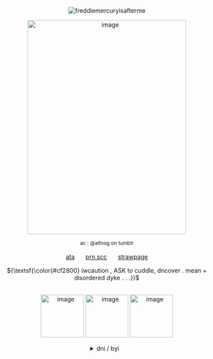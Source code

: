 

   <!-- CLICK COUNTER -->
<p align="center"> <img src="https://komarev.com/ghpvc/?username=freddiemercuryisafterme&label=^_^&color=b12501&style=flat" alt="freddiemercuryisafterme" /> </p>
   <!-- CLICK COUNTER -->
   
   <!-- IMAGES -->
   <p align="center">
<img width="370" height="500" alt="image" src="https://files.catbox.moe/wv5mfb.png"/></p>
<p align="center"><sub>ac : @altnog on tumblr</sub></p>


   <!-- LINKS -->
<p align="center">  <a href="https://140roaches.atabook.org/">ata</a>ㅤㅤ<a href="https://pronouns.cc/@140roaches">prn.scc</a>ㅤㅤ<a href="">strawpage</a></p>
   <!-- LINKS -->

   <p align="center">
      ${\textsf{\color{#cf2800} iwcaution , ASK to cuddle, dncover  . mean + disordered dyke . . .}}$
   <br>
  

   <!-- IMAGES -->
<br>
<p align="center">
<img width="100" height="100" alt="image" src="https://64.media.tumblr.com/12a61e135d6be81e33880ec8b3ca75dd/96907bd72d06fe51-f5/s400x600/6db5b3361f8010d59e59ede9dc02038bde5c5f3e.webp" />
<img width="100" height="100" alt="image" src="https://64.media.tumblr.com/b7eefcac4fc7ce1e19f1280a34a5d5b9/ac679323905a1d4f-38/s1280x1920/191602a0dd19dd277e44b44e86799056af4aa05b.jpg" />
<img width="100" height="100" alt="image" src="https://64.media.tumblr.com/72230a5126603611d737df92f89dc8f0/91c310b8fd70e73b-d0/s250x400/58d8cee0ce4fc1049923f01b3c5745bada262f47.gifv" />
</p>
   <!-- IMAGES -->
   <div align="center">
<details>

   
<summary>dni / byi⠀   </summary>

   <!-- DNI -->
   <br>
<p align="left">
  <ins><b><em>dni</em></b></ins> basic crit,, proshit, tcoaall fans, vivsiepop supporters, boyfriend to death, ybc
<br> country human fans ,, homestuck fans also kind of Scare me so like. uuhh thin ice??
<br> under 13, exclusionists, fake claimers, antiselfship & antikin
<br> idc about f/o sharing or doubles just b chill
<br> i'll probably just block if i dont like youuuuu !!!!!11
<br> DO NOT fucking traumadump on me if i dont know you
<br> also im aroace . no i dont want to be your boyfriend
   
</p>
   <!-- DNI -->


   <!-- BYI -->
<p align="right"><ins><b><em>byi</em></b></ins> im a sharing yume !11 & <a href="https://otherkin.fandom.com/wiki/Fictionflicker">fictionflicker</a>/<a href="https://otherkin.fandom.com/wiki/Fictionleech">fictionleech</a> . . . 
<br> uhhiiuumm lik emmotionallyy unstable + have identity issues
<br> bpd+avpd traits, mood swings and a lot more
<br> i can get irrationally angry very easily so please iwc 
<br> i can be <b>VERY. AVOIDANT.</b> to the point of ignoring people.
<br> i have A LOT of trouble keeping up w/ relationships. even when i like you
<br>might go quiet, especially in groups. more of a listener than a yapper
<br>i have had a mad dbd hyperfixation for years 
</p>
<p align="center">
<img  width="50" height="50" alt="image" src="https://64.media.tumblr.com/1c421321ab3b8f1ef461c3416ea7aa16/9d5f35b153da30cc-bc/s75x75_c1/ae9778f44f11c18bab34ba6bf75c525bdc014b23.gifv" />
</p>
<!-- BYI -->
</details>
